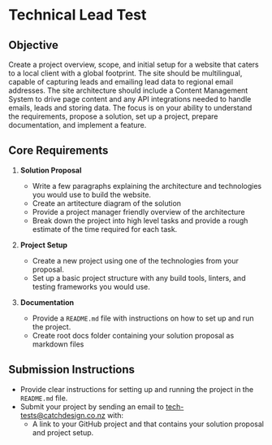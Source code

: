 # Technical Lead Test

## Objective

Create a project overview, scope, and initial setup for a website that caters to a local client with a global footprint. The site should be multilingual, capable of capturing leads and emailing lead data to regional email addresses. The site architecture should include a Content Management System to drive page content and any API integrations needed to handle emails, leads and storing data. The focus is on your ability to understand the requirements, propose a solution, set up a project, prepare documentation, and implement a feature.

## Core Requirements

1. **Solution Proposal**

   - Write a few paragraphs explaining the architecture and technologies you would use to build the website.
   - Create an artitecture diagram of the solution
   - Provide a project manager friendly overview of the architecture
   - Break down the project into high level tasks and provide a rough estimate of the time required for each task.

2. **Project Setup**

   - Create a new project using one of the technologies from your proposal.
   - Set up a basic project structure with any build tools, linters, and testing frameworks you would use.

3. **Documentation**
   - Provide a `README.md` file with instructions on how to set up and run the project.
   - Create root docs folder containing your solution proposal as markdown files

## Submission Instructions

- Provide clear instructions for setting up and running the project in the `README.md` file.
- Submit your project by sending an email to [tech-tests@catchdesign.co.nz](mailto:tech-tests@catchdesign.co.nz) with:
  - A link to your GitHub project and that contains your solution proposal and project setup.
